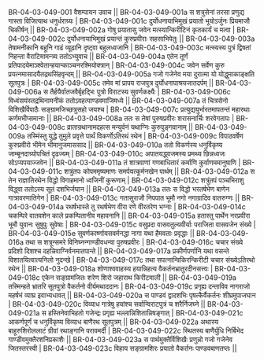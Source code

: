 BR-04-03-049-001  	वैशम्पायन उवाच ||
BR-04-03-049-001a	स शत्रुसेनां तरसा प्रणुद्य गास्ता विजित्याथ धनुर्धराग्र्यः |
BR-04-03-049-001c	दुर्योधनायाभिमुखं प्रयातो भूयोऽर्जुनः प्रियमाजौ चिकीर्षन् ||
BR-04-03-049-002a	गोषु प्रयातासु जवेन मत्स्यान्किरीटिनं कृतकार्यं च मत्वा |
BR-04-03-049-002c	दुर्योधनायाभिमुखं प्रयान्तं कुरुप्रवीराः सहसाभिपेतुः ||
BR-04-03-049-003a	तेषामनीकानि बहूनि गाढं व्यूढानि दृष्ट्वा बहुलध्वजानि |
BR-04-03-049-003c	मत्स्यस्य पुत्रं द्विषतां निहन्ता वैराटिमामन्त्र्य ततोऽभ्युवाच ||
BR-04-03-049-004a	एतेन तूर्णं प्रतिपादयेमाञ्श्वेतान्हयान्काञ्चनरश्मियोक्त्रान् |
BR-04-03-049-004c	जवेन सर्वेण कुरु प्रयत्नमासादयैतद्रथसिंहवृन्दम् ||
BR-04-03-049-005a	गजो गजेनेव मया दुरात्मा यो योद्धुमाकाङ्क्षति सूतपुत्रः |
BR-04-03-049-005c	तमेव मां प्रापय राजपुत्र दुर्योधनापाश्रयजातदर्पम् ||
BR-04-03-049-006a	स तैर्हयैर्वातजवैर्बृहद्भिः पुत्रो विराटस्य सुवर्णकक्ष्यैः |
BR-04-03-049-006c	विध्वंसयंस्तद्रथिनामनीकं ततोऽवहत्पाण्डवमाजिमध्ये ||
BR-04-03-049-007a	तं चित्रसेनो विशिखैर्विपाठैः सङ्ग्रामजिच्छत्रुसहो जयश्च |
BR-04-03-049-007c	प्रत्युद्ययुर्भारतमापतन्तं महारथाः कर्णमभीप्समानाः ||
BR-04-03-049-008a	ततः स तेषां पुरुषप्रवीरः शरासनार्चिः शरवेगतापः |
BR-04-03-049-008c	व्रातान्रथानामदहत्स मन्युर्वनं यथाग्निः कुरुपुङ्गवानाम् ||
BR-04-03-049-009a	तस्मिंस्तु युद्धे तुमुले प्रवृत्ते पार्थं विकर्णोऽतिरथं रथेन |
BR-04-03-049-009c	विपाठवर्षेण कुरुप्रवीरो भीमेन भीमानुजमाससाद ||
BR-04-03-049-010a	ततो विकर्णस्य धनुर्विकृष्य जाम्बूनदाग्र्योपचितं दृढज्यम् |
BR-04-03-049-010c	अपातयद्ध्वजमस्य प्रमथ्य छिन्नध्वजः सोऽप्यपयाज्जवेन ||
BR-04-03-049-011a	तं शात्रवाणां गणबाधितारं कर्माणि कुर्वाणममानुषाणि |
BR-04-03-049-011c	शत्रुंतपः कोपममृष्यमाणः समर्पयत्कूर्मनखेन पार्थम् ||
BR-04-03-049-012a	स तेन राज्ञातिरथेन विद्धो विगाहमानो ध्वजिनीं कुरूणाम् |
BR-04-03-049-012c	शत्रुंतपं पञ्चभिराशु विद्ध्वा ततोऽस्य सूतं दशभिर्जघान || 
BR-04-03-049-013a	ततः स विद्धो भरतर्षभेण बाणेन गात्रावरणातिगेन |
BR-04-03-049-013c	गतासुराजौ निपपात भूमौ नगो नगाग्रादिव वातरुग्णः ||
BR-04-03-049-014a	रथर्षभास्ते तु रथर्षभेण वीरा रणे वीरतरेण भग्नाः |
BR-04-03-049-014c	चकम्पिरे वातवशेन काले प्रकम्पितानीव महावनानि ||
BR-04-03-049-015a	हतास्तु पार्थेन नरप्रवीरा भूमौ युवानः सुषुपुः सुवेषाः |
BR-04-03-049-015c	वसुप्रदा वासवतुल्यवीर्याः पराजिता वासवजेन संख्ये |
BR-04-03-049-015e 	सुवर्णकार्ष्णायसवर्मनद्धा नागा यथा हैमवताः प्रवृद्धाः ||
BR-04-03-049-016a	तथा स शत्रून्समरे विनिघ्नन्गाण्डीवधन्वा पुरुषप्रवीरः |
BR-04-03-049-016c	चचार संख्ये प्रदिशो दिशश्च दहन्निवाग्निर्वनमातपान्ते ||
BR-04-03-049-017a	प्रकीर्णपर्णानि यथा वसन्ते विशातयित्वात्यनिलो नुदन्खे |
BR-04-03-049-017c	तथा सपत्नान्विकिरन्किरीटी चचार संख्येऽतिरथो रथेन ||
BR-04-03-049-018a	शोणाश्ववाहस्य हयान्निहत्य वैकर्तनभ्रातुरदीनसत्त्वः |
BR-04-03-049-018c	एकेन सङ्ग्रामजितः शरेण शिरो जहाराथ किरीटमाली ||
BR-04-03-049-019a	तस्मिन्हते भ्रातरि सूतपुत्रो वैकर्तनो वीर्यमथाददानः |
BR-04-03-049-019c	प्रगृह्य दन्ताविव नागराजो महर्षभं व्याघ्र इवाभ्यधावत् ||
BR-04-03-049-020a	स पाण्डवं द्वादशभिः पृषत्कैर्वैकर्तनः शीघ्रमुपाजघान |
BR-04-03-049-020c	विव्याध गात्रेषु हयांश्च सर्वान्विराटपुत्रं च शरैर्निजघ्ने ||
BR-04-03-049-021a	स हस्तिनेवाभिहतो गजेन्द्रः प्रगृह्य भल्लान्निशितान्निषङ्गात् |
BR-04-03-049-021c	आकर्णपूर्णं च धनुर्विकृष्य विव्याध बाणैरथ सूतपुत्रम् ||
BR-04-03-049-022a	अथास्य बाहूरुशिरोललाटं ग्रीवां रथाङ्गानि परावमर्दी |
BR-04-03-049-022c	स्थितस्य बाणैर्युधि निर्बिभेद गाण्डीवमुक्तैरशनिप्रकाशैः ||
BR-04-03-049-023a	स पार्थमुक्तैर्विशिखैः प्रणुन्नो गजो गजेनेव जितस्तरस्वी |
BR-04-03-049-023c	विहाय सङ्ग्रामशिरः प्रयातो वैकर्तनः पाण्डवबाणतप्तः ||
